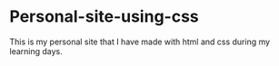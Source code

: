# Personal-site-using-css
This is my personal site that I have made with html and css during my learning days.
